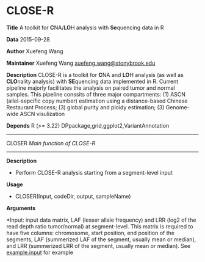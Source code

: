CLOSE-R 
====

**Title**  A toolkit for **C**NA/**LO**H analysis with **Se**quencing data in R

**Data**  2015-09-28

**Author**  Xuefeng Wang

**Maintainer**  Xuefeng Wang <xuefeng.wang@stonybrook.edu>

**Description**   CLOSE-R is a toolkit for **C**NA and **LO**H analysis (as well as **CLO**nality analysis) with **SE**quencing data implemented in R. Current pipeline majorly facilitates the analysis on paired tumor and normal samples. This pipeline conssits of three major compartments: (1) ASCN (allel-sepcific copy number) estimation using a distance-based Chinese Restaurant Process; (3) global purity and ploidy estimation; (3) Genome-wide ASCN visulization

**Depends** R (>= 3.22) DPpackage,grid,ggplot2,VariantAnnotation

_____________________________________________________________________________________________________________

CLOSER                        *Main function of CLOSE-R*
_____________________________________________________________________________________________________________

**Description**

  * Perform CLOSE-R analysis starting from a segment-level input
 
**Usage**

  * CLOSER(Input, codeDir, output, sampleName)
 
**Arguments**

  *Input: input data matrix, LAF (lesser allale frequency) and LRR (log2 of the read depth ratio tumor/normal) at segment-level. This matrix is required to have five columns: chromosome, start position, end position of the segments, LAF (summerized LAF of the segment, usually mean or median), and LRR (summerized LRR of the segment, usually mean or median). See [example.input](https://github.com/xfwang/CLOSE/blob/master/CLOSE-R/example.input.txt) for example 
 


